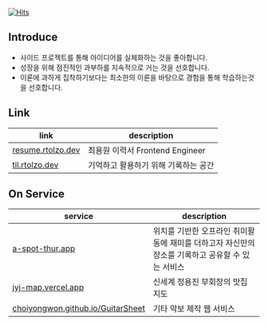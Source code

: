 [![Hits](https://hits.seeyoufarm.com/api/count/incr/badge.svg?url=https%3A%2F%2Fgithub.com%2Fchoiyongwon&count_bg=%23555555&title_bg=%23555555&icon=googleanalytics.svg&icon_color=%23E7E7E7&title=Today%2FTotal&edge_flat=false)](https://hits.seeyoufarm.com)

## Introduce
- 사이드 프로젝트를 통해 아이디어를 실체화하는 것을 좋아합니다.
- 성장을 위해 점진적인 과부하를 지속적으로 거는 것을 선호합니다.
- 이론에 과하게 집착하기보다는 최소한의 이론을 바탕으로 경험을 통해 학습하는것을 선호합니다.

## Link

| link  | description |
| ------------- | ------------- |
| [resume.rtolzo.dev](https://resume.rtolzo.dev)  | 최용원 이력서 Frontend Engineer  |
| [til.rtolzo.dev](https://til.rtolzo.dev)  | 기억하고 활용하기 위해 기록하는 공간|

## On Service
| service  | description |
| ------------- | ------------- |
| [a-spot-thur.app](https://a-spot-thur.app)  | 위치를 기반한 오프라인 취미활동에 재미를 더하고자 자신만의 장소를 기록하고 공유할 수 있는 서비스  |
| [jyj-map.vercel.app](https://jyj-map.vercel.app)  | 신세계 정용진 부회장의 맛집 지도  |
| [choiyongwon.github.io/GuitarSheet](https://choiyongwon.github.io/GuitarSheet)  | 기타 악보 제작 웹 서비스  |
    
    

